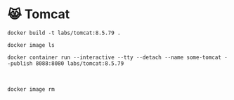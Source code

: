 # :joy_cat: Tomcat



```
docker build -t labs/tomcat:8.5.79 . 
```

```
docker image ls
```


```
docker container run --interactive --tty --detach --name some-tomcat --publish 8088:8080 labs/tomcat:8.5.79
```
 
 
```
docker image rm 
